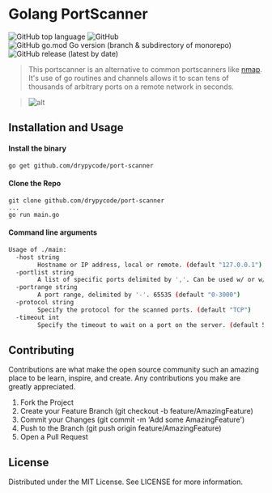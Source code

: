 # Golang PortScanner

![GitHub top language](https://img.shields.io/github/languages/top/drypycode/port-scanner)
![GitHub](https://img.shields.io/github/license/drypycode/port-scanner)
![GitHub go.mod Go version (branch & subdirectory of monorepo)](https://img.shields.io/github/go-mod/go-version/drypycode/port-scanner/master)
![GitHub release (latest by date)](https://img.shields.io/github/v/release/drypycode/port-scanner)

> This portscanner is an alternative to common portscanners like [nmap](https://nmap.org/). It's use of go routines and channels allows it to scan tens of thousands of arbitrary ports on a remote network in seconds.

> ![alt](https://github.com/drypycode/images/blob/master/portscanner.png)

##

## Installation and Usage

#### Install the binary

```
go get github.com/drypycode/port-scanner
```

#### Clone the Repo

```
git clone github.com/drypycode/port-scanner
...
go run main.go
```

#### Command line arguments

```sh
Usage of ./main:
  -host string
        Hostname or IP address, local or remote. (default "127.0.0.1")
  -portlist string
        A list of specific ports delimited by ','. Can be used w/ or w/o port range. (default ",")
  -portrange string
        A port range, delimited by '-'. 65535 (default "0-3000")
  -protocol string
        Specify the protocol for the scanned ports. (default "TCP")
  -timeout int
        Specify the timeout to wait on a port on the server. (default 5000)
```

## Contributing

Contributions are what make the open source community such an amazing place to be learn, inspire, and create. Any contributions you make are greatly appreciated.

1. Fork the Project
2. Create your Feature Branch (git checkout -b feature/AmazingFeature)
3. Commit your Changes (git commit -m 'Add some AmazingFeature')
4. Push to the Branch (git push origin feature/AmazingFeature)
5. Open a Pull Request

## License

Distributed under the MIT License. See LICENSE for more information.
